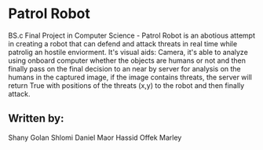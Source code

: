 # Patrol Robot
BS.c Final Project in Computer Science - Patrol Robot is an abotious attempt in creating a robot that can defend and attack threats in real time while patrolig an hostile enviorment. It's visual aids: Camera, it's able to analyze using onboard computer whether the objects are humans or not and then finally pass on the final decision to an near by server for analysis on the humans in the captured image, if the image contains threats, the server will return True with positions of the threats (x,y) to the robot and then finally attack.

Written by:
----------
Shany Golan
Shlomi Daniel
Maor Hassid
Offek Marley

